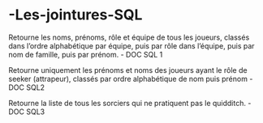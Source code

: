 # -Les-jointures-SQL

Retourne les noms, prénoms, rôle et équipe de tous les joueurs, classés dans l’ordre alphabétique par équipe, puis par rôle dans l’équipe, puis par nom de famille, puis par prénom. - DOC SQL 1

Retourne uniquement les prénoms et noms des joueurs ayant le rôle de seeker (attrapeur), classés par ordre alphabétique de nom puis prénom - DOC SQL2

Retourne la liste de tous les sorciers qui ne pratiquent pas le quidditch. - DOC SQL3

